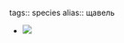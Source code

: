 tags:: species
alias:: щавель

- ![](https://peach-geographical-bat-397.mypinata.cloud/ipfs/QmZxtVQTWBpZSm6uRwU2qgAp7sH2Xsm4SnuZQAVxtskxZ1)
